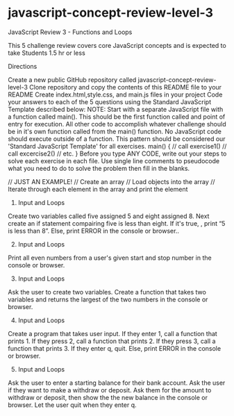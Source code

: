# javascript-concept-review-level-3
JavaScript Review 3 - Functions and Loops

This 5 challenge review covers core JavaScript concepts and is expected to take Students 1.5 hr or less

Directions

Create a new public GitHub repository called javascript-concept-review-level-3
Clone repository and copy the contents of this README file to your README
Create index.html,style.css, and main.js files in your project
Code your answers to each of the 5 questions using the Standard JavaScript Template described below:
NOTE: Start with a separate JavaScript file with a function called main(). This should be the first function called and point of entry for execution. All other code to accomplish whatever challenge should be in it's own function called from the main() function. No JavaScript code should execute outside of a function. This pattern should be considered our 'Standard JavaScript Template' for all exercises.
main() {
    // call exercise1()
    // call excercise2()
    // etc.
}
Before you type ANY CODE, write out your steps to solve each exercise in each file. Use single line comments to pseudocode what you need to do to solve the problem then fill in the blanks.

// JUST AN EXAMPLE!
// Create an array
// Load objects into the array
// Iterate through each element in the array and print the element
1. Input and Loops

Create two variables called five assigned 5 and eight assigned 8. Next create an if statement compairing five is less than eight. If it's true, , print “5 is less than 8”. Else, print ERROR in the console or browser..

2. Input and Loops

Print all even numbers from a user's given start and stop number in the console or browser.

3. Input and Loops

Ask the user to create two variables. Create a function that takes two variables and returns the largest of the two numbers in the console or browser.

4. Input and Loops

Create a program that takes user input. If they enter 1, call a function that prints 1. If they press 2, call a function that prints 2. If they press 3, call a function that prints 3. If they enter q, quit. Else, print ERROR in the console or browser.

5. Input and Loops

Ask the user to enter a starting balance for their bank account. Ask the user if they want to make a withdraw or deposit. Ask them for the amount to withdraw or deposit, then show the the new balance in the console or browser. Let the user quit when they enter q.
